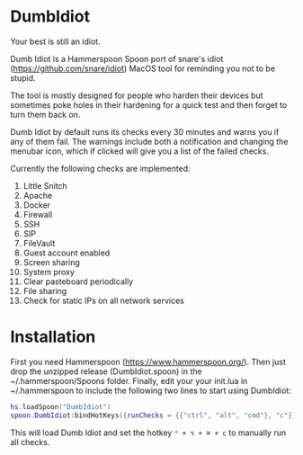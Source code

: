 # DumbIdiot
Your best is still an idiot.

Dumb Idiot is a Hammerspoon Spoon port of snare's idiot (https://github.com/snare/idiot) MacOS tool for reminding you not to be stupid. 

The tool is mostly designed for people who harden their devices but sometimes poke holes in their hardening for a quick test and then forget to turn them back on. 

Dumb Idiot by default runs its checks every 30 minutes and warns you if any of them fail. The warnings include both a notification and changing the menubar icon, which if clicked will give you a list of the failed checks. 

Currently the following checks are implemented:
1. Little Snitch
2. Apache
3. Docker
4. Firewall
5. SSH
6. SIP
7. FileVault
8. Guest account enabled
9. Screen sharing
10. System proxy
11. Clear pasteboard periodically
12. File sharing
13. Check for static IPs on all network services

# Installation

First you need Hammerspoon (https://www.hammerspoon.org/).
Then just drop the unzipped release (DumbIdiot.spoon) in the ~/.hammerspoon/Spoons folder.
Finally, edit your your init.lua in ~/.hammerspoon to include the following two lines to start using DumbIdiot:
```lua 
hs.loadSpoon("DumbIdiot")
spoon.DumbIdiot:bindHotKeys({runChecks = {{"ctrl", "alt", "cmd"}, "c"}})
```
This will load Dumb Idiot and set the hotkey ```⌃ + ⌥ + ⌘ + c``` to manually run all checks. 